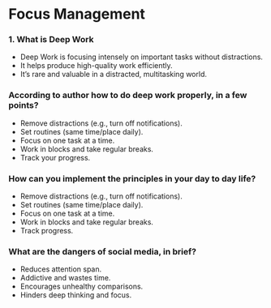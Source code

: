 # Focus Management
### 1. What is Deep Work

* Deep Work is focusing intensely on important tasks without distractions.
* It helps produce high-quality work efficiently.
* It’s rare and valuable in a distracted, multitasking world.

### According to author how to do deep work properly, in a few points?
* Remove distractions (e.g., turn off notifications).
* Set routines (same time/place daily).
* Focus on one task at a time.
* Work in blocks and take regular breaks.
* Track your progress.

### How can you implement the principles in your day to day life?
* Remove distractions (e.g., turn off notifications).
* Set routines (same time/place daily).
* Focus on one task at a time.
* Work in blocks and take regular breaks.
* Track progress.

### What are the dangers of social media, in brief?
* Reduces attention span.
* Addictive and wastes time.
* Encourages unhealthy comparisons.
* Hinders deep thinking and focus.